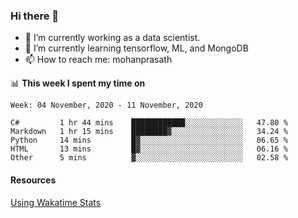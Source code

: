 ### Hi there 👋

- 🔭 I’m currently working as a data scientist.
- 🌱 I’m currently learning tensorflow, ML, and MongoDB
- 📫 How to reach me: mohanprasath

📊 **This week I spent my time on**
<!--START_SECTION:waka-->
```text
Week: 04 November, 2020 - 11 November, 2020

C#         1 hr 44 mins    ████████████░░░░░░░░░░░░░   47.80 % 
Markdown   1 hr 15 mins    ████████▓░░░░░░░░░░░░░░░░   34.24 % 
Python     14 mins         █▓░░░░░░░░░░░░░░░░░░░░░░░   06.65 % 
HTML       13 mins         █▓░░░░░░░░░░░░░░░░░░░░░░░   06.16 % 
Other      5 mins          ▓░░░░░░░░░░░░░░░░░░░░░░░░   02.58 % 
```
<!--END_SECTION:waka-->

#### Resources
[Using Wakatime Stats](https://github.com/marketplace/actions/waka-readme)
